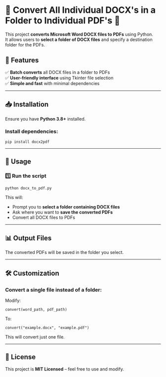 # 📄 Convert All Individual DOCX's in a Folder to Individual PDF's 🚀  

This project **converts Microsoft Word DOCX files to PDFs** using Python.  
It allows users to **select a folder of DOCX files** and specify a destination folder for the PDFs.  

## 📌 Features  
✅ **Batch converts** all DOCX files in a folder to PDFs  
✅ **User-friendly interface** using Tkinter file selection  
✅ **Simple and fast** with minimal dependencies  

---

## 📥 Installation  

Ensure you have **Python 3.8+** installed.  

### Install dependencies:  
```
pip install docx2pdf
```
---

## 🔑 Usage  

### 1️⃣ Run the script  
```
python docx_to_pdf.py
```
This will:  
- Prompt you to **select a folder containing DOCX files**  
- Ask where you want to **save the converted PDFs**  
- Convert all DOCX files to PDFs  

---

## 📊 Output Files  
The converted PDFs will be saved in the folder you select.  

---

## 🛠 Customization  

### Convert a single file instead of a folder:  
Modify:  
```
convert(word_path, pdf_path)
```
To:  
```
convert("example.docx", "example.pdf")
```
This will convert just one file.

---

## 📜 License  
This project is **MIT Licensed** – feel free to use and modify.  
